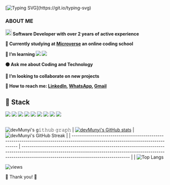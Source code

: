 [![Typing SVG](https://readme-typing-svg.herokuapp.com?font=Futura&color=F7630C&size=35&width=1000&lines=Hello+There+👋;I'm+Samuel;Nice+to+meet+you...)](https://git.io/typing-svg)


### ABOUT ME
**<img src="https://media.giphy.com/media/WUlplcMpOCEmTGBtBW/giphy.gif" width="20"> Software Developer with over 2 years of active experience**

**🔭 Currently studying at [Microverse](https://www.microverse.org/?grsf=fds6ce) an online coding school**

**🌱 I’m learning ![](https://img.shields.io/badge/ReactJs-brightgreen) ![](https://img.shields.io/badge/Ruby-Rails-red)**

**🟠 Ask me about Coding and Technology**

**👯 I’m looking to collaborate on new projects**

**🔵 How to reach me: [LinkedIn](https://www.linkedin.com/in/samuel-munyi-01315b174//), [WhatsApp](https://wa.me/254112553167), <a href="mailto:samunyi90@gmail.com" target="_blanck"> Gmail </a>**



##

## 🥇 Stack

![](https://img.shields.io/badge/JavaScript-yellow) ![](https://img.shields.io/badge/jQuery-blue) ![](https://img.shields.io/badge/React-NextJs-blue) ![](https://img.shields.io/badge/NodeJs-Express-brightgreen) ![](https://img.shields.io/badge/PHP-blue) ![](https://img.shields.io/badge/MySQL-MongoDB-blue) ![](https://img.shields.io/badge/Git-Github-brightgreen) ![](https://img.shields.io/badge/HTML5-SemanticTAGS-orange) ![](https://img.shields.io/badge/CSS3-Bootstrap-AntD)

##


![devMunyi's g𝚒𝚝𝚑𝚞𝚋 𝚐𝚛𝚊𝚙𝚑](https://activity-graph.herokuapp.com/graph?username=devMunyi&theme=redical&hide_border=true&area=true)
| [![devMunyi's GitHub stats](https://github-readme-stats.vercel.app/api?username=devMunyi&show_icons=true&theme=radical)](https://github.com/anuraghazra/github-readme-stats)             | ![devMunyi's GitHub Streak](https://github-readme-streak-stats.herokuapp.com/?user=devMunyi&theme=radical)                                                                                                           |
| --------------------------------------------------------------------------------------------------------------------------------- | ----------------------------------------------------------------------------------------------------------------------------------------------------------------------------------------------------------------- |
| ![Top Langs](https://github-readme-stats.vercel.app/api/top-langs?username=devMunyi&langs_count=8&theme=radical&layout=compact) 

![views](https://komarev.com/ghpvc/?username=devMunyi&color=green)

🤝 Thank you! 🤝
